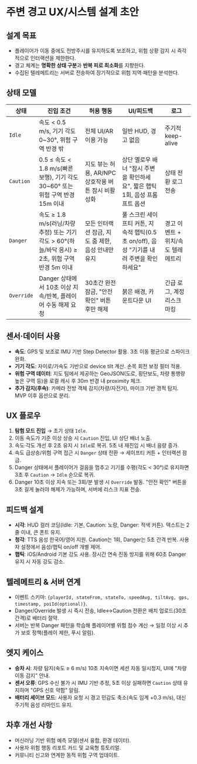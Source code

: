# 주변 경고 UX/시스템 설계 초안

## 설계 목표
- 플레이어가 이동 중에도 전방주시를 유지하도록 보조하고, 위험 상황 감지 시 즉각적으로 인터랙션을 제한한다.
- 경고 체계는 **명확한 상태 구분**과 **반복 피로 최소화**를 지향한다.
- 수집된 텔레메트리는 서버로 전송하여 장기적으로 위험 지역·패턴을 분석한다.

## 상태 모델
| 상태 | 진입 조건 | 허용 행동 | UI/피드백 | 로그 |
| --- | --- | --- | --- | --- |
| `Idle` | 속도 < 0.5 m/s, 기기 각도 0~30°, 위험 구역 반경 밖 | 전체 UI/AR 이용 가능 | 일반 HUD, 경고 없음 | 주기적 keep-alive |
| `Caution` | 0.5 ≤ 속도 < 1.8 m/s(빠른 보행), 기기 각도 30~60° 또는 위험 구역 반경 15m 이내 | 지도 뷰는 허용, AR/NPC 상호작용 버튼 잠시 비활성화 | 상단 옐로우 배너 "잠시 주변을 확인하세요", 짧은 햅틱 1회, 음성 프롬프트 옵션 | 상태 전환 로그 전송 |
| `Danger` | 속도 ≥ 1.8 m/s(러닝/차량 추정) 또는 기기 각도 > 60°(하늘/바닥 응시) ≥ 2초, 위험 구역 반경 5m 이내 | 모든 인터랙션 잠금, 지도 줌 제한, 음성 안내만 유지 | 풀 스크린 세이프티 커튼, 지속적 햅틱(0.5초 on/off), 음성 "기기를 내려 주변을 확인하세요" | 경고 이벤트 + 위치/속도 텔레메트리 |
| `Override` | Danger 상태에서 10초 이상 지속/반복, 플레이어 수동 해제 요청 | 30초간 완전 잠금, "안전 확인" 버튼 후만 해제 | 붉은 배경, 카운트다운 UI | 긴급 로그, 계정 리스크 마킹 |

## 센서·데이터 사용
- **속도**: GPS 및 보조로 IMU 기반 Step Detector 활용. 3초 이동 평균으로 스파이크 완화.
- **기기 각도**: 자이로/가속도 기반으로 device tilt 계산. 손목 회전 보정 필터 적용.
- **위험 구역 데이터**: 지도 팀에서 제공하는 GeoJSON(도로, 횡단보도, 차량 통행량 높은 구역 등)을 로컬 캐시 후 30m 반경 내 proximity 체크.
- **추가 감지(후속)**: 카메라 전방 객체 감지(차량/자전거), 마이크 기반 경적 탐지. MVP 이후 옵션으로 분리.

## UX 플로우
1. **탐험 모드 진입** → 초기 상태 `Idle`.
2. 이동 속도가 기준 이상 상승 시 `Caution` 진입, UI 상단 배너 노출.
3. 속도·각도 개선 후 2초 유지 시 `Idle`로 복귀. 5초 내 재진입 시 배너 음량 증가.
4. 속도 급상승/위험 구역 접근 시 `Danger` 상태 전환 → 세이프티 커튼 + 인터랙션 잠금.
5. Danger 상태에서 플레이어가 걸음을 멈추고 기기를 수평(각도 < 30°)로 유지하면 3초 후 `Caution` → `Idle` 순으로 복귀.
6. Danger 10초 이상 지속 또는 3회/분 발생 시 `Override` 발동. "안전 확인" 버튼을 3초 길게 눌러야 해제가 가능하며, 서버에 리스크 지표 전송.

## 피드백 설계
- **시각**: HUD 컬러 코딩(Idle: 기본, Caution: 노랑, Danger: 적색 커튼). 텍스트는 2줄 이내, 큰 폰트 유지.
- **청각**: TTS 음성 한국어/영어 지원. Caution는 1회, Danger는 5초 간격 반복. 사용자 설정에서 음성/햅틱 on/off 개별 제어.
- **햅틱**: iOS/Android 기본 강도 사용. 장시간 연속 진동 방지를 위해 60초 Danger 유지 시 자동 강도 감소.

## 텔레메트리 & 서버 연계
- 이벤트 스키마: `{playerId, stateFrom, stateTo, speedAvg, tiltAvg, gps, timestamp, poiId(optional)}`.
- Danger/Override 발생 시 즉시 전송, Idle↔Caution 전환은 배치 업로드(30초 간격)로 배터리 절약.
- 서버는 반복 Danger 패턴을 학습해 플레이어별 위험 점수 계산 → 일정 이상 시 추가 보호 정책(플레이 제한, 푸시 알림).

## 엣지 케이스
- **승차 시**: 차량 탐지(속도 ≥ 6 m/s) 10초 지속이면 세션 자동 일시정지, UI에 "차량 이동 감지" 안내.
- **센서 오류**: GPS 수신 불가 시 IMU 기반 추정, 5초 이상 실패하면 `Caution` 상태 유지하며 "GPS 신호 약함" 알림.
- **배터리 세이브 모드**: 사용자 요청 시 경고 민감도 축소(속도 임계 +0.3 m/s), 대신 주기적 음성 리마인드 유지.

## 차후 개선 사항
- 머신러닝 기반 위험 예측 모델(센서 융합, 환경 데이터).
- 사용자 위험 행동 리포트 카드 및 교육형 튜토리얼.
- 커뮤니티 신고와 연계한 동적 위험 구역 업데이트.
